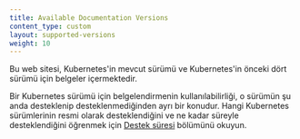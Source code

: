 ```yaml
---
title: Available Documentation Versions
content_type: custom
layout: supported-versions
weight: 10
---
```


Bu web sitesi, Kubernetes'in mevcut sürümü ve Kubernetes'in önceki dört sürümü için belgeler içermektedir.

Bir Kubernetes sürümü için belgelendirmenin kullanılabilirliği, o sürümün şu anda desteklenip desteklenmediğinden ayrı bir konudur.
Hangi Kubernetes sürümlerinin resmi olarak desteklendiğini ve ne kadar süreyle desteklendiğini öğrenmek için [Destek süresi](/releases/patch-releases/#support-period) bölümünü okuyun.

